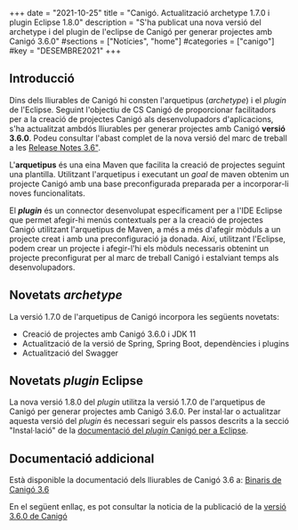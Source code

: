+++
date        = "2021-10-25"
title       = "Canigó. Actualització archetype 1.7.0 i plugin Eclipse 1.8.0"
description = "S'ha publicat una nova versió del archetype i del plugin de l'eclipse de Canigó per generar projectes amb Canigó 3.6.0"
#sections    = ["Notícies", "home"]
#categories  = ["canigo"]
#key         = "DESEMBRE2021"
+++

## Introducció

Dins dels lliurables de Canigó hi consten l'arquetipus (_archetype_) i el _plugin_ de l'Eclipse. Seguint l'objectiu de CS Canigó de proporcionar facilitadors per a la creació de projectes Canigó als desenvolupadors d'aplicacions, s'ha actualitzat ambdós lliurables per generar projectes amb Canigó **versió 3.6.0**. Podeu consultar l'abast complet de la nova versió del marc de treball a les [Release Notes 3.6"](/canigo-download-related/release-notes-canigo-36).

L'**arquetipus** és una eina Maven que facilita la creació de projectes seguint una plantilla. Utilitzant l'arquetipus i executant un _goal_ de maven obtenim un projecte Canigó amb una base preconfigurada preparada per a incorporar-li noves funcionalitats.

El **_plugin_** és un connector desenvolupat específicament per a l'IDE Eclipse que permet afegir-hi menús contextuals per a la creació de projectes Canigó utilitzant l'arquetipus de Maven, a més a més d'afegir mòduls a un projecte creat i amb una preconfiguració ja donada. Així, utilitzant l'Eclipse, podem crear un projecte i afegir-l'hi els mòduls necessaris obtenint un projecte preconfigurat per al marc de treball Canigó i estalviant temps als desenvolupadors.

## Novetats _archetype_

La versió 1.7.0 de l'arquetipus de Canigó incorpora les següents novetats:

- Creació de projectes amb Canigó 3.6.0 i JDK 11
- Actualització de la versió de Spring, Spring Boot, dependències i plugins
- Actualització del Swagger

## Novetats _plugin_ Eclipse

La nova versió 1.8.0 del _plugin_ utilitza la versió 1.7.0 de l'arquetipus de Canigó per generar projectes amb Canigó 3.6.0. Per instal·lar o actualitzar aquesta versió del _plugin_ és necessari seguir els passos descrits a la secció "Instal·lació" de la [documentació del _plugin_ Canigó per a Eclipse](/canigo-download-related/plugin-canigo/).

## Documentació addicional

Està disponible la documentació dels lliurables de Canigó 3.6 a: [Binaris de Canigó 3.6](/canigo/download/canigo-36/)

En el següent enllaç, es pot consultar la noticia de la publicació de la [versió 3.6.0 de Canigó](/drafts/2021-10-25-actualitzacio-canigo-3_6_0/)
